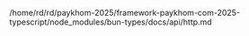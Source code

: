 /home/rd/rd/paykhom-2025/framework-paykhom-com-2025-typescript/node_modules/bun-types/docs/api/http.md